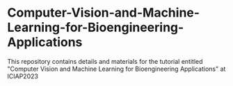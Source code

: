 # Computer-Vision-and-Machine-Learning-for-Bioengineering-Applications
This repository contains details and materials for the tutorial entitled "Computer Vision and Machine Learning for Bioengineering Applications" at ICIAP2023 
